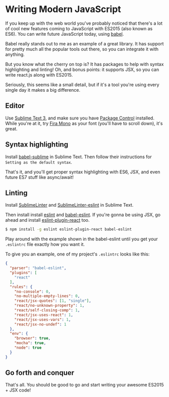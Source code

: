 # Writing Modern JavaScript

If you keep up with the web world you've probably noticed that there's a lot of cool new features coming to JavaScript with ES2015 (also known as ES6). You can write future JavaScript today, using [babel](https://babeljs.io/).

Babel really stands out to me as an example of a great library. It has support for pretty much all the popular tools out there, so you can integrate it with anything.

But you know what the cherry on top is? It has packages to help with syntax highlighting and linting! Oh, and bonus points: it supports JSX, so you can write react.js along with ES2015.

Seriously, this seems like a small detail, but if it's a tool you're using every single day it makes a big difference.

## Editor

Use [Sublime Text 3](https://www.sublimetext.com/3), and make sure you have [Package Control](https://packagecontrol.io/) installed. While you're at it, try [Fira Mono](https://mozilla.github.io/Fira/) as your font (you'll have to scroll down), it's great.

## Syntax highlighting

Install [babel-sublime](https://github.com/babel/babel-sublime) in Sublime Text. Then follow their instructions for `Setting as the default syntax`.

That's it, and you'll get proper syntax highlighting with ES6, JSX, and even future ES7 stuff like async/await!

## Linting

Install [SublimeLinter](https://github.com/SublimeLinter/SublimeLinter3) and [SublimeLinter-eslint](https://github.com/roadhump/SublimeLinter-eslint) in Sublime Text.

Then install install [eslint](http://eslint.org/) and [babel-eslint](https://github.com/babel/babel-eslint). If you're gonna be using JSX, go ahead and install [eslint-plugin-react](https://github.com/yannickcr/eslint-plugin-react) too.

```sh
$ npm install -g eslint eslint-plugin-react babel-eslint
```

Play around with the example shown in the babel-eslint until you get your `.eslintrc` file exactly how you want it.

To give you an example, one of my project's `.eslintrc` looks like this:

```json
{
  "parser": "babel-eslint",
  "plugins": [
    "react"
  ],
  "rules": {
    "no-console": 0,
    "no-multiple-empty-lines": 0,
    "react/jsx-quotes": [1, "single"],
    "react/no-unknown-property": 1,
    "react/self-closing-comp": 1,
    "react/jsx-uses-react": 1,
    "react/jsx-uses-vars": 1,
    "react/jsx-no-undef": 1
  },
  "env": {
    "browser": true,
    "mocha": true,
    "node": true
  }
}
```

## Go forth and conquer

That's all. You should be good to go and start writing your awesome ES2015 + JSX code!
